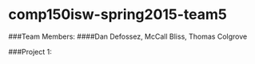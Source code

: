 # comp150isw-spring2015-team5

###Team Members:
####Dan Defossez, McCall Bliss, Thomas Colgrove

###Project 1:
